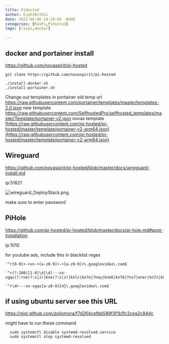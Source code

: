 ```yaml
---
title: PiHosted
author: EightBitOni
date: 2022-06-06 14:10:00 -0600
categories: [RasPi,PiHosted]
tags: [raspi,docker]

---
```


## docker and portainer install

https://github.com/novaspirit/pi-hosted

```
git clone https://github.com/novaspirit/pi-hosted
```


```
./install-docker.sh
./install-portainer.sh
```


Change out templates in portainer
old temp url
https://raw.githubusercontent.com/portainer/templates/master/templates-2.0.json
new template
https://raw.githubusercontent.com/SelfhostedPro/selfhosted_templates/master/Template/portainer-v2.json
novas template
[https://raw.githubusercontent.com/pi-hosted/pi-hosted/master/template/portainer-v2-arm64.json](https://raw.githubusercontent.com/pi-hosted/pi-hosted/master/template/portainer-v2-arm64.json)


## Wireguard

https://github.com/novaspirit/pi-hosted/blob/master/docs/wireguard-install.md

ip:51821

![wireguard_DeployStack.png](F:\SmartVault\8Bit\Attachments)


make sure to enter password

## PiHole 

https://github.com/pi-hosted/pi-hosted/blob/master/docs/pi-hole.md#post-installation

ip:1010

for youtube ads, include this in blacklist regex

```
`^r[0-9]+-+sn-+[a-z0-9]+-+[a-z0-9]+\.googlevideo\.com$`

`^r(?:100|[1-9]\d|\d)---sn-vgqs(?:rne(?:s|z)|kne(?:s|z)|knlz|kn7e|7ney|kne6|kn76|7ns7|ener|kn7z|knek|7nly)\.googlevideo\.com$`

`^r\d+---sn-vgqs[a-z0-9]{4}\.googlevideo\.com$`

```


## if using ubuntu server see this URL
https://gist.github.com/zoilomora/f7d264cefbb589f3f1b1fc2cea2c844c

might have to run these command

```
  sudo systemctl disable systemd-resolved.service
  sudo systemctl stop systemd-resolved
```

